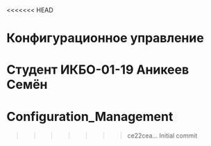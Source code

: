 <<<<<<< HEAD
# Конфигурационное управление
Студент ИКБО-01-19 
Аникеев Семён
=======
# Configuration_Management
>>>>>>> ce22cea... Initial commit
